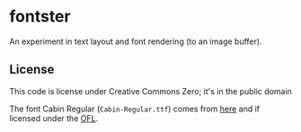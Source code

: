 # fontster
An experiment in text layout and font rendering (to an image buffer).

## License
This code is license under Creative Commons Zero; it's in the public domain

The font Cabin Regular (`Cabin-Regular.ttf`) comes from [here](https://github.com/impallari/Cabin)
and if licensed under the [OFL](https://scripts.sil.org/cms/scripts/page.php?site_id=nrsi&id=OFL).